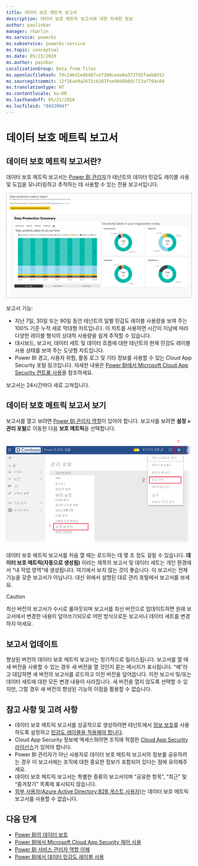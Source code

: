 ```yaml
---
title: 데이터 보호 메트릭 보고서
description: 데이터 보호 메트릭 보고서에 대한 자세한 정보
author: paulinbar
manager: rkarlin
ms.service: powerbi
ms.subservice: powerbi-service
ms.topic: conceptual
ms.date: 05/23/2020
ms.author: painbar
LocalizationGroup: Data from files
ms.openlocfilehash: fdc246d1edb487ce7280ceee8a3727d2faeb0252
ms.sourcegitcommit: 12f26ae9a2615cb287fee9046b0dc713af764c04
ms.translationtype: HT
ms.contentlocale: ko-KR
ms.lasthandoff: 05/31/2020
ms.locfileid: "84229047"
---
```

# <a name="data-protection-metrics-report"></a>데이터 보호 메트릭 보고서

## <a name="what-is-the-data-protection-metrics-report"></a>데이터 보호 메트릭 보고서란?
데이터 보호 메트릭 보고서는 [Power BI 관리자](../service-admin-role.md)가 테넌트의 데이터 민감도 레이블 사용 및 도입을 모니터링하고 추적하는 데 사용할 수 있는 전용 보고서입니다.

![데이터 보호 메트릭 보고서](./media/service-security-data-protection-metrics-report/protection-metrics-seven-days-1.png)
 
보고서 기능:
* 지난 7일, 30일 또는 90일 동안 테넌트의 일별 민감도 레이블 사용량을 보여 주는 100% 기준 누적 세로 막대형 차트입니다. 이 차트를 사용하면 시간이 지남에 따라 다양한 레이블 형식의 상대적 사용량을 쉽게 추적할 수 있습니다.
* 대시보드, 보고서, 데이터 세트 및 데이터 흐름에 대한 테넌트의 현재 민감도 레이블 사용 상태를 보여 주는 도넛형 차트입니다.
* Power BI 경고, 사용자 위험, 활동 로그 및 기타 정보를 사용할 수 있는 Cloud App Security 포털 링크입니다. 자세한 내용은 [Power BI에서 Microsoft Cloud App Security 컨트롤 사용](./service-security-using-microsoft-cloud-app-security-controls.md)을 참조하세요.

보고서는 24시간마다 새로 고쳐집니다.

## <a name="viewing-the-data-protection-metrics-report"></a>데이터 보호 메트릭 보고서 보기

보고서를 열고 보려면 [Power BI 관리자 역할](../service-admin-role.md)이 있어야 합니다.
보고서를 보려면 **설정 > 관리 포털**로 이동한 다음 **보호 메트릭**을 선택합니다.

![보호 메트릭 관리 포털](./media/service-security-data-protection-metrics-report/protection-metrics-admin-portal.png)
 
 
데이터 보호 메트릭 보고서를 처음 열 때는 로드하는 데 몇 초 정도 걸릴 수 있습니다. **데이터 보호 메트릭(자동으로 생성됨)** 이라는 제목의 보고서 및 데이터 세트는 개인 환경에서 “내 작업 영역”에 생성됩니다. 여기에서 보지 않는 것이 좋습니다. 이 보고서는 전체 기능을 갖춘 보고서가 아닙니다. 대신 위에서 설명된 대로 관리 포털에서 보고서를 보세요.

> [!CAUTION]
> 최신 버전의 보고서가 수시로 롤아웃되며 보고서를 최신 버전으로 업데이트하면 원래 보고서에서 변경한 내용이 덮어쓰기되므로 어떤 방식으로든 보고서나 데이터 세트를 변경하지 마세요.

## <a name="report-updates"></a>보고서 업데이트

향상된 버전의 데이터 보호 메트릭 보고서는 정기적으로 릴리스됩니다. 보고서를 열 때 새 버전을 사용할 수 있는 경우 새 버전을 열 것인지 묻는 메시지가 표시됩니다. “예”라고 대답하면 새 버전의 보고서를 로드하고 이전 버전을 덮어씁니다. 이전 보고서 및/또는 데이터 세트에 대한 모든 변경 내용이 사라집니다. 새 버전을 열지 않도록 선택할 수 있지만, 그럴 경우 새 버전의 향상된 기능의 이점을 활용할 수 없습니다. 
## <a name="notes-and-considerations"></a>참고 사항 및 고려 사항
* 데이터 보호 메트릭 보고서를 성공적으로 생성하려면 테넌트에서 [정보 보호](./service-security-enable-data-sensitivity-labels.md)를 사용하도록 설정하고 [민감도 레이블을 적용해야 합니다](../collaborate-share/service-security-apply-data-sensitivity-labels.md). 
* Cloud App Security 정보에 액세스하려면 조직에 적절한 [Cloud App Security 라이선스](https://docs.microsoft.com/power-bi/admin/service-security-using-microsoft-cloud-app-security-controls#microsoft-cloud-app-security-licensing)가 있어야 합니다.
* Power BI 관리자가 아닌 사용자로 데이터 보호 메트릭 보고서의 정보를 공유하려는 경우 이 보고서에는 조직에 대한 중요한 정보가 포함되어 있다는 점에 유의해주세요.
* 데이터 보호 메트릭 보고서는 특별한 종류의 보고서이며 “공유한 항목”, “최근” 및 “즐겨찾기” 목록에 표시되지 않습니다.
* [외부 사용자(Azure Active Directory B2B 게스트 사용자)](../service-admin-azure-ad-b2b.md)는 데이터 보호 메트릭 보고서를 사용할 수 없습니다.
## <a name="next-steps"></a>다음 단계
* [Power BI의 데이터 보호](./service-security-data-protection-overview.md)
* [Power BI에서 Microsoft Cloud App Security 제어 사용](service-security-using-microsoft-cloud-app-security-controls.md)
* [Power BI 서비스 관리자 역할 이해](service-admin-role.md)
* [Power BI에서 데이터 민감도 레이블 사용](service-security-enable-data-sensitivity-labels.md)